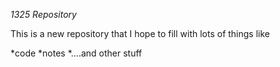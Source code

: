 _1325 Repository_ 

This is a new repository that I hope to fill with lots of things like 

*code
*notes
*....and other stuff
